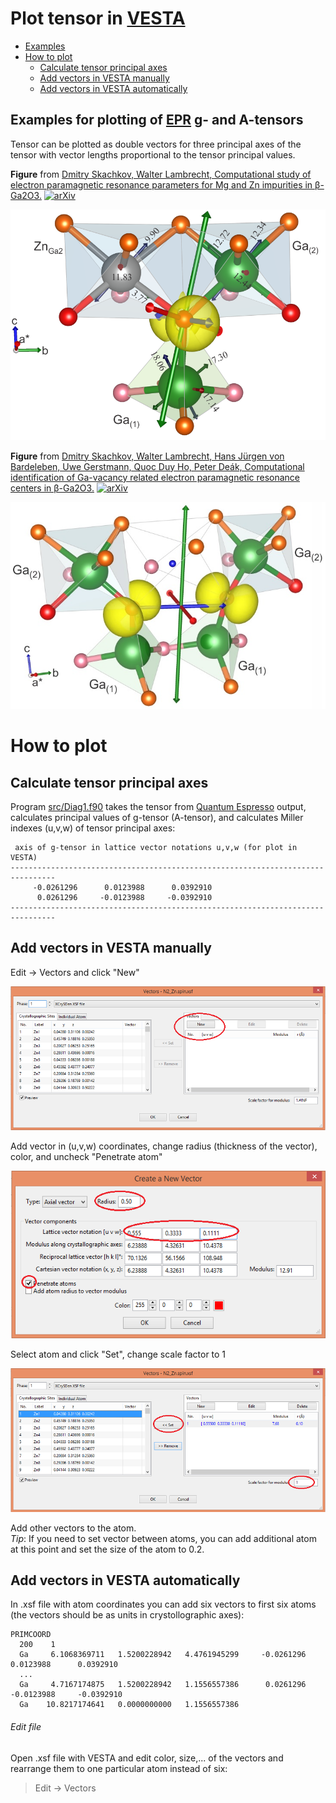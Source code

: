 # Plot tensor in [VESTA](https://jp-minerals.org/vesta/en/)     

* [Examples](https://github.com/Dmitry-Skachkov/g-tensor#example-for-plotting-of-g--and-a-tensors)   
* [How to plot](https://github.com/Dmitry-Skachkov/g-tensor/blob/main/README.md#how-to-plot)   
   * [Calculate tensor principal axes](https://github.com/Dmitry-Skachkov/g-tensor/blob/main/README.md#calculate-tensor-principal-axes) 
   * [Add vectors in VESTA manually](https://github.com/Dmitry-Skachkov/g-tensor/blob/main/README.md#add-vectors-in-vesta-manually)  
   * [Add vectors in VESTA automatically](https://github.com/Dmitry-Skachkov/g-tensor/blob/main/README.md#add-vectors-in-vesta-automatically)

## Examples for plotting of [EPR](https://chem.libretexts.org/Bookshelves/Physical_and_Theoretical_Chemistry_Textbook_Maps/Supplemental_Modules_(Physical_and_Theoretical_Chemistry)/Spectroscopy/Magnetic_Resonance_Spectroscopies/Electron_Paramagnetic_Resonance) g- and A-tensors   

Tensor can be plotted as double vectors for three principal axes of the tensor with vector lengths proportional to the tensor principal values.

**Figure** from [Dmitry Skachkov, Walter Lambrecht, Computational study of electron paramagnetic resonance parameters for Mg and Zn impurities in β-Ga2O3.](https://doi.org/10.1063/1.5099396) [![arXiv](https://img.shields.io/badge/Appl._Phys._Lett.-114,_202102_(2019)-9cf)](https://doi.org/10.1063/1.5099396)    

![GitHub_Logo](https://github.com/Dmitry-Skachkov/g-tensor/blob/main/Zn_Ga2_small_A.png)

**Figure** from [Dmitry Skachkov, Walter Lambrecht, Hans Jürgen von Bardeleben, Uwe Gerstmann, Quoc Duy Ho, Peter Deák, Computational identification of Ga-vacancy related electron paramagnetic resonance centers in β-Ga2O3.](https://doi.org/10.1063/1.5092626) [![arXiv](https://img.shields.io/badge/J._Appl._Phys.-125,_185701_(2019)-9cf)](https://doi.org/10.1063/1.5092626)   

![GitHub_Logo](https://github.com/Dmitry-Skachkov/g-tensor/blob/main/Model_M3_2_gt.jpg)

# How to plot    

## Calculate tensor principal axes  

Program [src/Diag1.f90](https://github.com/Dmitry-Skachkov/g-tensor/tree/main/src) takes the tensor from [Quantum Espresso](https://www.quantum-espresso.org/) output, calculates principal values of g-tensor (A-tensor), and calculates Miller indexes (u,v,w) of tensor principal axes:
```
 axis of g-tensor in lattice vector notations u,v,w (for plot in VESTA)
--------------------------------------------------------------------------------
     -0.0261296      0.0123988      0.0392910
      0.0261296     -0.0123988     -0.0392910
--------------------------------------------------------------------------------
```   


## Add vectors in VESTA manually  

Edit -> Vectors and click "New"  

![GitHub_Logo](https://github.com/Dmitry-Skachkov/g-tensor/blob/main/1.png)

   
Add vector in (u,v,w) coordinates, change radius (thickness of the vector), color, and uncheck "Penetrate atom"   

![GitHib_Logo](https://github.com/Dmitry-Skachkov/g-tensor/blob/main/2.png)
    
   
   
Select atom and click "Set", change scale factor to 1  
  
![GitHub_Logo](https://github.com/Dmitry-Skachkov/g-tensor/blob/main/3.png)
    
    
    
Add other vectors to the atom.  
*Tip*: If you need to set vector between atoms, you can add additional atom at this point and set the size of the atom to 0.2.


## Add vectors in VESTA automatically  

In .xsf file with atom coordinates you can add six vectors to first six atoms (the vectors should be as units in crystollographic axes):   

```
PRIMCOORD
  200    1
  Ga     6.1068369711   1.5200228942   4.4761945299     -0.0261296      0.0123988      0.0392910  
  ...
  Ga     4.7167174875   1.5200228942   1.1556557386      0.0261296     -0.0123988     -0.0392910
  Ga    10.8217174641   0.0000000000   1.1556557386     
```

###### Edit file        
Open .xsf file with VESTA and edit color, size,... of the vectors and rearrange them to one particular atom instead of six:   

> Edit -> Vectors   


